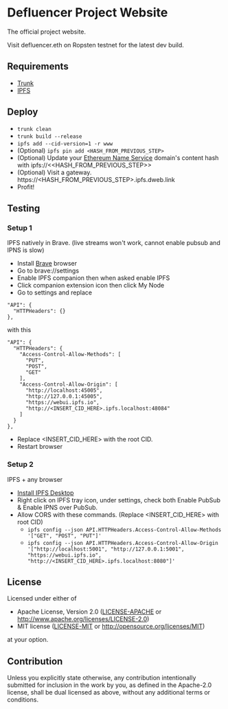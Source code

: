 # Defluencer Project Website

The official project website.

Visit defluencer.eth on Ropsten testnet for the latest dev build.

## Requirements
- [Trunk](https://trunkrs.dev/#install)
- [IPFS](https://docs.ipfs.io/install/command-line/#command-line)

## Deploy

- ```trunk clean```
- ```trunk build --release```
- ```ipfs add --cid-version=1 -r www``` 
- (Optional) ```ipfs pin add <HASH_FROM_PREVIOUS_STEP>```
- (Optional) Update your [Ethereum Name Service](https://ens.domains/) domain's content hash with ipfs://<<HASH_FROM_PREVIOUS_STEP>>
- (Optional) Visit a gateway. https://<HASH_FROM_PREVIOUS_STEP>.ipfs.dweb.link
- Profit!

## Testing
### Setup 1
IPFS natively in Brave. (live streams won't work, cannot enable pubsub and IPNS is slow)
- Install [Brave](https://brave.com/) browser
- Go to brave://settings
- Enable IPFS companion then when asked enable IPFS
- Click companion extension icon then click My Node
- Go to settings and replace
```
"API": {
  "HTTPHeaders": {}
},
```
with this
```
"API": {
  "HTTPHeaders": {
    "Access-Control-Allow-Methods": [
      "PUT",
      "POST",
      "GET"
    ],
    "Access-Control-Allow-Origin": [
      "http://localhost:45005",
      "http://127.0.0.1:45005",
      "https://webui.ipfs.io",
      "http://<INSERT_CID_HERE>.ipfs.localhost:48084"
    ]
  }
},
```
- Replace <INSERT_CID_HERE> with the root CID.
- Restart browser

### Setup 2
IPFS + any browser
- [Install IPFS Desktop](https://docs.ipfs.io/install/ipfs-desktop/#ipfs-desktop)
- Right click on IPFS tray icon, under settings, check both Enable PubSub & Enable IPNS over PubSub.
- Allow CORS with these commands. (Replace <INSERT_CID_HERE> with root CID)
    - ```ipfs config --json API.HTTPHeaders.Access-Control-Allow-Methods '["GET", "POST", "PUT"]'```
    - ```ipfs config --json API.HTTPHeaders.Access-Control-Allow-Origin '["http://localhost:5001", "http://127.0.0.1:5001", "https://webui.ipfs.io", "http://<INSERT_CID_HERE>.ipfs.localhost:8080"]'```

## License
Licensed under either of

 * Apache License, Version 2.0
   ([LICENSE-APACHE](LICENSE-APACHE) or http://www.apache.org/licenses/LICENSE-2.0)
 * MIT license
   ([LICENSE-MIT](LICENSE-MIT) or http://opensource.org/licenses/MIT)

at your option.

## Contribution
Unless you explicitly state otherwise, any contribution intentionally submitted
for inclusion in the work by you, as defined in the Apache-2.0 license, shall be
dual licensed as above, without any additional terms or conditions.

